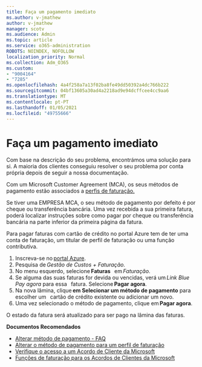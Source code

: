 ```yaml
---
title: Faça um pagamento imediato
ms.author: v-jmathew
author: v-jmathew
manager: scotv
ms.audience: Admin
ms.topic: article
ms.service: o365-administration
ROBOTS: NOINDEX, NOFOLLOW
localization_priority: Normal
ms.collection: Adm_O365
ms.custom:
- "9004164"
- "7285"
ms.openlocfilehash: 4a4f258a7a13f02ba8fe49dd50392a4dc766b222
ms.sourcegitcommit: 04bf13605a30ad4a2218ad9e94dcffcee4cc9aa6
ms.translationtype: MT
ms.contentlocale: pt-PT
ms.lasthandoff: 01/05/2021
ms.locfileid: "49755666"
---
```

# <a name="make-an-immediate-payment"></a>Faça um pagamento imediato

Com base na descrição do seu problema, encontrámos uma solução para si. A maioria dos clientes conseguiu resolver o seu problema por conta própria depois de seguir a nossa documentação.

Com um Microsoft Customer Agreement (MCA), os seus métodos de pagamento estão associados a [perfis de faturação.](https://docs.microsoft.com/azure/billing/billing-how-to-change-credit-card?WT.mc_id=Portal-Microsoft_Azure_Support#change-payment-method-for-a-billing-profile)

Se tiver uma EMPRESA MCA, o seu método de pagamento por defeito é por cheque ou transferência bancária. Uma vez recebida a sua primeira fatura, poderá localizar instruções sobre como pagar por cheque ou transferência bancária na parte inferior da primeira página da fatura.

Para pagar faturas com cartão de crédito no portal Azure tem de ter uma conta de faturação, um titular de perfil de faturação ou uma função contributiva.

1. Inscreva-se no [portal Azure](https://portal.azure.com/).
2. Pesquisa de *Gestão de Custos + Faturação.*
3. No menu esquerdo, selecione **Faturas**   em *Faturação*.
4. Se alguma das suas faturas for devida ou vencidas, verá um *Link Blue Pay agora* para essa   fatura. Selecione **Pagar agora**.
5. Na nova lâmina, clique **em Selecionar um método de pagamento** para escolher um   cartão de crédito existente ou adicionar um novo.
6. Uma vez selecionado o método de pagamento, clique em **Pagar agora**.

O estado da fatura será atualizado para ser pago na lâmina das faturas.

**Documentos Recomendados**

- [Alterar método de pagamento - FAQ](https://docs.microsoft.com/azure/billing/billing-how-to-change-credit-card?WT.mc_id=Portal-Microsoft_Azure_Support#frequently-asked-questions)
- [Alterar o método de pagamento para um perfil de faturação](https://docs.microsoft.com/azure/cost-management-billing/manage/change-credit-card?WT.mc_id=Portal-Microsoft_Azure_Support#manage-credit-cards-for-a-microsoft-customer-agreement)
- [Verifique o acesso a um Acordo de Cliente da Microsoft](https://docs.microsoft.com/azure/cost-management-billing/manage/change-credit-card?WT.mc_id=Portal-Microsoft_Azure_Support%22%20%5Cl%20%22manage-credit-cards-for-a-microsoft-customer-agreement%22%20%5Ct%20%22_blank#check-the-type-of-your-account)
- [Funções de faturação para os Acordos de Clientes da Microsoft](https://docs.microsoft.com/azure/cost-management-billing/manage/understand-mca-roles)
